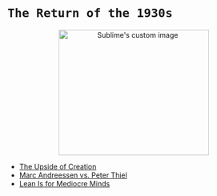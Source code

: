 
# `The Return of the 1930s`


<p align="center">
  <img width="300" height="250" src="https://i.imgur.com/p9GzLj6.gif" alt="Sublime's custom image"/>
</p>


- [The Upside of Creation](https://allenleein.github.io/2019/06/11/gamesthoery1.html)
- [Marc Andreessen vs. Peter Thiel](https://allenleein.github.io/2019/06/12/games2.html)
- [Lean Is for Mediocre Minds](https://allenleein.github.io/2019/12/06/lean-mediocre.html)

